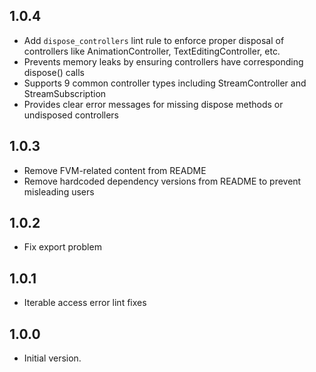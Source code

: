 ## 1.0.4

- Add `dispose_controllers` lint rule to enforce proper disposal of controllers like AnimationController, TextEditingController, etc.
- Prevents memory leaks by ensuring controllers have corresponding dispose() calls
- Supports 9 common controller types including StreamController and StreamSubscription
- Provides clear error messages for missing dispose methods or undisposed controllers

## 1.0.3

- Remove FVM-related content from README
- Remove hardcoded dependency versions from README to prevent misleading users

## 1.0.2

- Fix export problem

## 1.0.1

- Iterable access error lint fixes

## 1.0.0

- Initial version.
